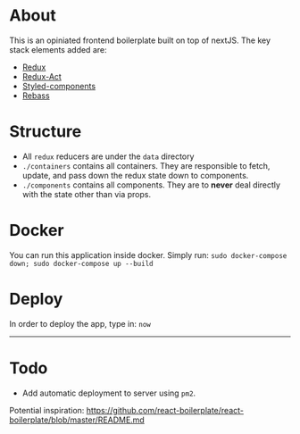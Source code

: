 # About
This is an opiniated frontend boilerplate built on top of nextJS. The key stack elements added are:
- [ Redux ](https://redux.js.org/)
- [Redux-Act](https://github.com/pauldijou/redux-act)
- [Styled-components](https://www.styled-components.com/)
- [ Rebass ](https://rebassjs.org/)

# Structure
- All `redux` reducers are under the `data` directory
- `./containers` contains all containers. They are responsible to fetch, update, and pass down the redux state down to components.
- `./components` contains all components. They are to **never** deal directly with the state other than via props.

# Docker
You can run this application inside docker. Simply run:
`sudo docker-compose down; sudo docker-compose up --build`

# Deploy
In order to deploy the app, type in: `now`

----

# Todo
- Add automatic deployment to server using `pm2`.


Potential inspiration: https://github.com/react-boilerplate/react-boilerplate/blob/master/README.md
